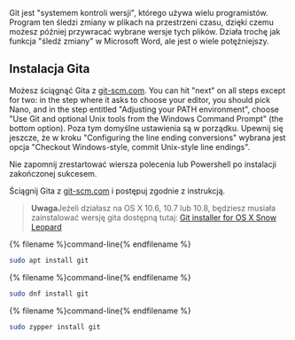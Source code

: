 Git jest "systemem kontroli wersji", którego używa wielu programistów. Program ten śledzi zmiany w plikach na przestrzeni czasu, dzięki czemu możesz później przywracać wybrane wersje tych plików. Działa trochę jak funkcja "śledź zmiany" w Microsoft Word, ale jest o wiele potężniejszy.

## Instalacja Gita

<!--sec data-title="Installing Git: Windows" data-id="git_install_windows"
data-collapse=true ces-->

Możesz ściągnąć Gita z [git-scm.com](https://git-scm.com/). You can hit "next" on all steps except for two: in the step where it asks to choose your editor, you should pick Nano, and in the step entitled "Adjusting your PATH environment", choose "Use Git and optional Unix tools from the Windows Command Prompt" (the bottom option). Poza tym domyślne ustawienia są w porządku. Upewnij się jeszcze, że w kroku "Configuring the line ending conversions" wybrana jest opcja "Checkout Windows-style, commit Unix-style line endings".

Nie zapomnij zrestartować wiersza polecenia lub Powershell po instalacji zakończonej sukcesem. <!--endsec-->

<!--sec data-title="Installing Git: OS X" data-id="git_install_OSX"
data-collapse=true ces-->

Ściągnij Gita z [git-scm.com](https://git-scm.com/) i postępuj zgodnie z instrukcją.

> **Uwaga**Jeżeli działasz na OS X 10.6, 10.7 lub 10.8, będziesz musiała zainstalować wersję gita dostępną tutaj: [Git installer for OS X Snow Leopard](https://sourceforge.net/projects/git-osx-installer/files/git-2.3.5-intel-universal-snow-leopard.dmg/download)

<!--endsec-->

<!--sec data-title="Installing Git: Debian or Ubuntu" data-id="git_install_debian_ubuntu"
data-collapse=true ces-->

{% filename %}command-line{% endfilename %}

```bash
sudo apt install git
```

<!--endsec-->

<!--sec data-title="Installing Git: Fedora" data-id="git_install_fedora"
data-collapse=true ces-->

{% filename %}command-line{% endfilename %}

```bash
sudo dnf install git
```

<!--endsec-->

<!--sec data-title="Installing Git: openSUSE" data-id="git_install_openSUSE"
data-collapse=true ces-->

{% filename %}command-line{% endfilename %}

```bash
sudo zypper install git
```

<!--endsec-->